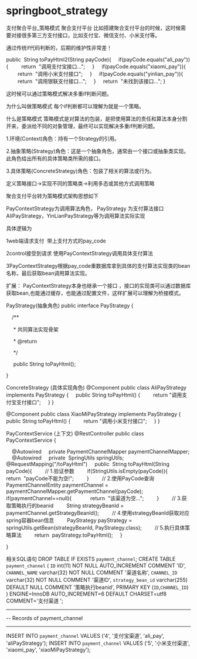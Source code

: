 # springboot_strategy
支付聚合平台_策略模式
聚合支付平台
比如搭建聚合支付平台的时候，这时候需要对接很多第三方支付接口，比如支付宝、微信支付、小米支付等。

通过传统if代码判断的，后期的维护性非常差！

public  String toPayHtml2(String payCode){
    if(payCode.equals("ali_pay")){
        return  "调用支付宝接口...";
    }
    if(payCode.equals("xiaomi_pay")){
        return  "调用小米支付接口";
    }
    if(payCode.equals("yinlian_pay")){
        return  "调用银联支付接口...";
    }
    return  "未找到该接口...";
}



这时候可以通过策略模式解决多重if判断问题。

为什么叫做策略模式
每个if判断都可以理解为就是一个策略。

什么是策略模式
策略模式是对算法的包装，是把使用算法的责任和算法本身分割开来，委派给不同的对象管理，最终可以实现解决多重if判断问题。

1.环境(Context)角色：持有一个Strategy的引用。

2.抽象策略(Strategy)角色：这是一个抽象角色，通常由一个接口或抽象类实现。此角色给出所有的具体策略类所需的接口。

3.具体策略(ConcreteStrategy)角色：包装了相关的算法或行为。

定义策略接口->实现不同的策略类->利用多态或其他方式调用策略



聚合支付平台转为策略模式架构思想如下

PayContextStrategy为调用算法角色，
PayStrategy 为支付算法接口 
AliPayStrategy，YinLianPayStrategy等为调用算法实际实现





具体逻辑为

1web端请求支付  带上支付方式的pay_code

2control接受到请求 使用PayContextStrategy调用具体支付算法

3PayContextStrategy根据pay_code重数据库拿到具体的支付算法实现类的bean名称，最后获取bean调用算法实现。

扩展： PayContextStrategy本身也继承一个接口 ，接口的实现类可以通过数据库获取bean,也能通过缓存，也能通过配置文件，这样扩展可以理解为桥接模式。



PayStrategy(抽象角色)
public interface PayStrategy {

  

    /**

     * 共同算法实现骨架

     * @return

     */

     public String toPayHtml();

}




ConcreteStrategy (具体实现角色)
@Component
public class AliPayStrategy  implements PayStrategy {
    public String toPayHtml() {
        return "调用支付宝支付接口";
    }
}





@Component
public class XiaoMiPayStrategy implements PayStrategy {
    public String toPayHtml() {
        return "调用小米支付接口";
    }
}



PayContextService (上下文)
@RestController
public class PayContextService {

    @Autowired
    private PaymentChannelMapper paymentChannelMapper;
    @Autowired
    private  SpringUtils springUtils;
    @RequestMapping("/toPayHtml")
    public  String toPayHtml(String payCode){
        // 1.验证参数
        if(StringUtils.isEmpty(payCode)){
            return  "payCode不能为空!";
        }
        // 2.使用PayCode查询
        PaymentChannelEntity paymentChannel = paymentChannelMapper.getPaymentChannel(payCode);
        if(paymentChannel==null){
            return  "该渠道为空...";
        }
        // 3.获取策略执行的beanid
        String strategyBeanId = paymentChannel.getStrategyBeanId();
        // 4.使用strategyBeanId获取对应spring容器bean信息
        PayStrategy payStrategy = springUtils.getBean(strategyBeanId, PayStrategy.class);
        // 5.执行具体策略算法
        return  payStrategy.toPayHtml();
    }

}


相关SQL语句
DROP TABLE IF EXISTS `payment_channel`;
CREATE TABLE `payment_channel` (
  `ID` int(11) NOT NULL AUTO_INCREMENT COMMENT 'ID',
  `CHANNEL_NAME` varchar(32) NOT NULL COMMENT '渠道名称',
  `CHANNEL_ID` varchar(32) NOT NULL COMMENT '渠道ID',
  `strategy_bean_id` varchar(255) DEFAULT NULL COMMENT '策略执行beanid',
  PRIMARY KEY (`ID`,`CHANNEL_ID`)
) ENGINE=InnoDB AUTO_INCREMENT=6 DEFAULT CHARSET=utf8 COMMENT='支付渠道 ';

-- ----------------------------
-- Records of payment_channel
-- ----------------------------
INSERT INTO `payment_channel` VALUES ('4', '支付宝渠道', 'ali_pay', 'aliPayStrategy');
INSERT INTO `payment_channel` VALUES ('5', '小米支付渠道', 'xiaomi_pay', 'xiaoMiPayStrategy');

